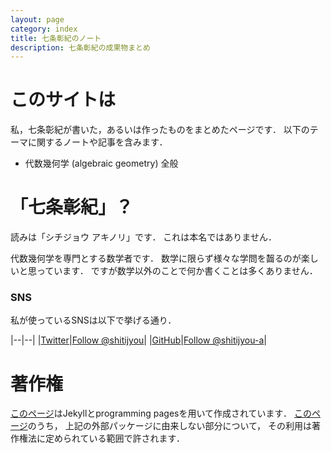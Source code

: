 ```yaml
---
layout: page
category: index
title: 七条彰紀のノート
description: 七条彰紀の成果物まとめ
---
```


# このサイトは
私，七条彰紀が書いた，あるいは作ったものをまとめたページです．
以下のテーマに関するノートや記事を含みます．

- 代数幾何学 (algebraic geometry) 全般

# 「七条彰紀」？
読みは「シチジョウ アキノリ」です．
これは本名ではありません．

代数幾何学を専門とする数学者です．
数学に限らず様々な学問を齧るのが楽しいと思っています．
ですが数学以外のことで何か書くことは多くありません．

### SNS
私が使っているSNSは以下で挙げる通り．

|--|--|
|[Twitter](https://twitter.com/shitijyou)|<a href="https://twitter.com/shitijyou?ref_src=twsrc%5Etfw" class="twitter-follow-button" data-size="large" data-show-count="false">Follow @shitijyou</a><script async src="https://platform.twitter.com/widgets.js" charset="utf-8"></script>|
|[GitHub](https://github.com/shitijyou-a/)|<a class="github-button" href="https://github.com/shitijyou-a" data-size="large" aria-label="Follow @shitijyou-a on GitHub">Follow @shitijyou-a</a>|

# 著作権
[このページ](https://shitijyou-a.github.io)はJekyllとprogramming pagesを用いて作成されています．
[このページ](https://shitijyou-a.github.io)のうち，
上記の外部パッケージに由来しない部分について，
その利用は著作権法に定められている範囲で許されます．


<!-- Place this tag in your head or just before your close body tag. -->
<script async defer src="https://buttons.github.io/buttons.js"></script>

